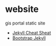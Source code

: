 # website
gis portal static site

- [Jekyll Cheat Sheat](http://cheat.jekyll.tips/)
- [Bootstrap Jekyll](http://jekyllbootstrap.com/)
